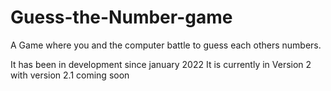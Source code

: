 # Guess-the-Number-game
A Game where you and the computer battle to guess each others numbers.

It has been in development since january 2022
It is currently in Version 2 with version 2.1 coming soon
